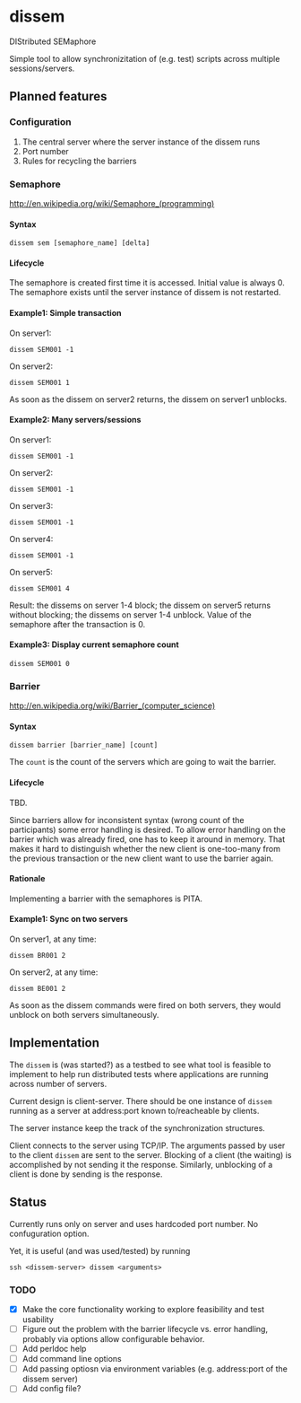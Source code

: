dissem
======

DIStributed SEMaphore

Simple tool to allow synchronizitation of (e.g. test) scripts across multiple sessions/servers.

Planned features
----------------

### Configuration
1. The central server where the server instance of the dissem runs
2. Port number
3. Rules for recycling the barriers

### Semaphore

http://en.wikipedia.org/wiki/Semaphore_(programming)

#### Syntax

    dissem sem [semaphore_name] [delta]

#### Lifecycle
The semaphore is created first time it is accessed. Initial value is always 0. The semaphore exists until the server instance of dissem is not restarted.

#### Example1: Simple transaction
On server1:

    dissem SEM001 -1
 
On server2:

    dissem SEM001 1
 
As soon as the dissem on server2 returns, the dissem on server1 unblocks.

#### Example2: Many servers/sessions
On server1:

    dissem SEM001 -1
 
On server2:

    dissem SEM001 -1
 
On server3:

    dissem SEM001 -1
 
On server4:

    dissem SEM001 -1

On server5:

    dissem SEM001 4
 
Result: the dissems on server 1-4 block; the dissem on server5 returns without blocking; the dissems on server 1-4 unblock. Value of the semaphore after the transaction is 0.

#### Example3: Display current semaphore count

    dissem SEM001 0

### Barrier

http://en.wikipedia.org/wiki/Barrier_(computer_science)

#### Syntax

    dissem barrier [barrier_name] [count]

The `count` is the count of the servers which are going to wait the barrier.
    
#### Lifecycle

TBD.

Since barriers allow for inconsistent syntax (wrong count of the participants) some error handling is desired. To allow error handling on the barrier which was already fired, one has to keep it around in memory. That makes it hard to distinguish whether the new client is one-too-many from the previous transaction or the new client want to use the barrier again.

#### Rationale

Implementing a barrier with the semaphores is PITA.

#### Example1: Sync on two servers
On server1, at any time:

    dissem BR001 2
    
On server2, at any time:

    dissem BE001 2

As soon as the dissem commands were fired on both servers, they would unblock on both servers simultaneously.

Implementation
--------------

The `dissem` is (was started?) as a testbed to see what tool is feasible to implement to help run distributed tests where applications are running across number of servers.

Current design is client-server. There should be one instance of `dissem` running as a server at address:port known to/reacheable by clients.

The server instance keep the track of the synchronization structures.

Client connects to the server using TCP/IP. The arguments passed by user to the client `dissem` are sent to the server. Blocking of a client (the waiting) is accomplished by not sending it the response. Similarly, unblocking of a client is done by sending is the response.

Status
------

Currently runs only on server and uses hardcoded port number. No confuguration option.

Yet, it is useful (and was used/tested) by running

    ssh <dissem-server> dissem <arguments>
    

### TODO
- [x] Make the core functionality working to explore feasibility and test usability
- [ ] Figure out the problem with the barrier lifecycle vs. error handling, probably via options allow configurable behavior.
- [ ] Add perldoc help
- [ ] Add command line options
- [ ] Add passing optiosn via environment variables (e.g. address:port of the dissem server)
- [ ] Add config file?
